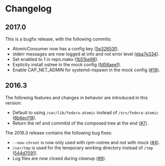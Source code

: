 # Changelog

## 2017.0

This is a bugfix release, with the following commits:

* AtomicConsumer now has a config key
  ([5e32653f](https://github.com/fedora-infra/fedmsg-atomic-composer/commit/5e32653f)).
* stderr messages are now logged at info and not error level
  ([eba7e334](https://github.com/fedora-infra/fedmsg-atomic-composer/commit/eba7e334)).
* Set enabled to 1 in repo.mako
  ([1b51be98](https://github.com/fedora-infra/fedmsg-atomic-composer/commit/1b51be98)).
* Explicity install ostree in the mock config
  ([fd58aee1](https://github.com/fedora-infra/fedmsg-atomic-composer/commit/fd58aee1)).
* Enable CAP_NET_ADMIN for systemd-nspawn in the mock config
  ([#19](https://github.com/fedora-infra/fedmsg-atomic-composer/pull/19)).

## 2016.3

The following features and changes in behavior are introduced in this version:

* Default to using ```/var/lib/fedora-atomic``` instead of ```/srv/fedora-atomic```
  ([6b6ecf18](https://github.com/fedora-infra/fedmsg-atomic-composer/commit/6b6ecf18)).
* Return the ref and commitid of the composed tree at the end
  ([#7](https://github.com/fedora-infra/fedmsg-atomic-composer/pull/7)).


The 2016.3 release contains the following bug fixes:

* ```--new-chroot``` is now only used with rpm-ostree and not with mock
  ([#4](https://github.com/fedora-infra/fedmsg-atomic-composer/issues/4)).
* ```/var/tmp``` is used for the temporary working directory instead of ```/tmp```
  ([544d7091](https://github.com/fedora-infra/fedmsg-atomic-composer/commit/544d7091)).
* Log files are now closed during cleanup
  ([#9](https://github.com/fedora-infra/fedmsg-atomic-composer/pull/9)).
